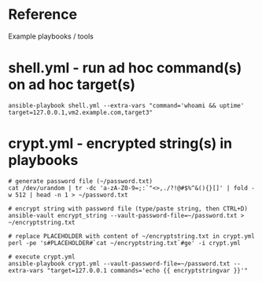 # Reference
Example playbooks / tools

# shell.yml - run ad hoc command(s) on ad hoc target(s)
```
ansible-playbook shell.yml --extra-vars "command='whoami && uptime' target=127.0.0.1,vm2.example.com,target3"
```

# crypt.yml - encrypted string(s) in playbooks
```
# generate password file (~/password.txt)
cat /dev/urandom | tr -dc 'a-zA-Z0-9=;:`"<>,./?!@#$%^&(){}[]' | fold -w 512 | head -n 1 > ~/password.txt

# encrypt string with password file (type/paste string, then CTRL+D)
ansible-vault encrypt_string --vault-password-file=~/password.txt > ~/encryptstring.txt

# replace PLACEHOLDER with content of ~/encryptstring.txt in crypt.yml
perl -pe 's#PLACEHOLDER#`cat ~/encryptstring.txt`#ge' -i crypt.yml

# execute crypt.yml
ansible-playbook crypt.yml --vault-password-file=~/password.txt --extra-vars "target=127.0.0.1 commands='echo {{ encryptstringvar }}'"
```
